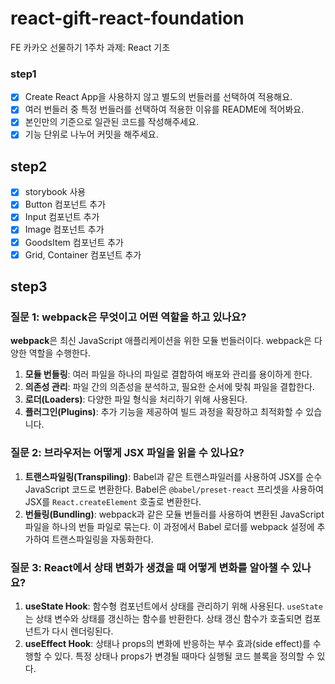 # react-gift-react-foundation

FE 카카오 선물하기 1주차 과제: React 기초

### step1

- [x] Create React App을 사용하지 않고 별도의 번들러를 선택하여 적용해요.
- [x] 여러 번들러 중 특정 번들러를 선택하여 적용한 이유를 README에 적어봐요.
- [x] 본인만의 기준으로 일관된 코드를 작성해주세요.
- [x] 기능 단위로 나누어 커밋을 해주세요.

## step2

- [x] storybook 사용
- [x] Button 컴포넌트 추가
- [x] Input 컴포넌트 추가
- [x] Image 컴포넌트 추가
- [x] GoodsItem 컴포넌트 추가
- [x] Grid, Container 컴포넌트 추가

## step3

### 질문 1: webpack은 무엇이고 어떤 역할을 하고 있나요?

**webpack**은 최신 JavaScript 애플리케이션을 위한 모듈 번들러이다. webpack은 다양한 역할을 수행한다.

1. **모듈 번들링**: 여러 파일을 하나의 파일로 결합하여 배포와 관리를 용이하게 한다.
2. **의존성 관리**: 파일 간의 의존성을 분석하고, 필요한 순서에 맞춰 파일을 결합한다.
3. **로더(Loaders)**: 다양한 파일 형식을 처리하기 위해 사용된다.
4. **플러그인(Plugins)**: 추가 기능을 제공하여 빌드 과정을 확장하고 최적화할 수 있습니다.

### 질문 2: 브라우저는 어떻게 JSX 파일을 읽을 수 있나요?

1. **트랜스파일링(Transpiling)**: Babel과 같은 트랜스파일러를 사용하여 JSX를 순수 JavaScript 코드로 변환한다. Babel은 `@babel/preset-react` 프리셋을 사용하여 JSX를 `React.createElement` 호출로 변환한다.
2. **번들링(Bundling)**: webpack과 같은 모듈 번들러를 사용하여 변환된 JavaScript 파일을 하나의 번들 파일로 묶는다. 이 과정에서 Babel 로더를 webpack 설정에 추가하여 트랜스파일링을 자동화한다.

### 질문 3: React에서 상태 변화가 생겼을 때 어떻게 변화를 알아챌 수 있나요?

1. **useState Hook**: 함수형 컴포넌트에서 상태를 관리하기 위해 사용된다. `useState`는 상태 변수와 상태를 갱신하는 함수를 반환한다. 상태 갱신 함수가 호출되면 컴포넌트가 다시 렌더링된다.
2. **useEffect Hook**: 상태나 props의 변화에 반응하는 부수 효과(side effect)를 수행할 수 있다. 특정 상태나 props가 변경될 때마다 실행될 코드 블록을 정의할 수 있다.
